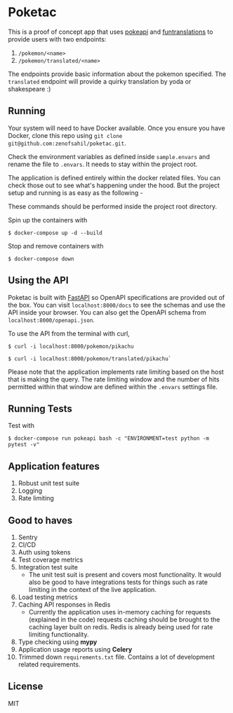 Poketac
===

This is a proof of concept app that uses [pokeapi](https://pokeapi.co) and [funtranslations](https://funtranslations.com/) to provide users with two endpoints:

1. `/pokemon/<name>`
2. `/pokemon/translated/<name>`

The endpoints provide basic information about the pokemon specified. The `translated` endpoint will provide a quirky translation by yoda or shakespeare :)


Running
-------

Your system will need to have Docker available. Once you ensure you have Docker, clone this repo using `git clone git@github.com:zenofsahil/poketac.git`. 

Check the environment variables as defined inside `sample.envars` and rename the file to `.envars`. It needs to stay within the project root.

The application is defined entirely within the docker related files. You can check those out to see what's happening under the
hood. But the project setup and running is as easy as the following -

These commands should be performed inside the project root directory.

Spin up the containers with
```
$ docker-compose up -d --build
```

Stop and remove containers with
```
$ docker-compose down
```

Using the API
-------------

Poketac is built with [FastAPI](https://fastapi.tiangolo.com/) so OpenAPI specifications are provided out of the box. You can visit `localhost:8000/docs` to see the schemas and use the API inside your browser. You can also get the OpenAPI schema from `localhost:8000/openapi.json`. 

To use the API from the terminal with curl, 
```
$ curl -i localhost:8000/pokemon/pikachu

$ curl -i localhost:8000/pokemon/translated/pikachu`
```

Please note that the application implements rate limiting based on the host that is making the query. The rate limiting window and the number of hits permitted within that window are defined within the `.envars` settings file.

Running Tests
-------

Test with
```
$ docker-compose run pokeapi bash -c "ENVIRONMENT=test python -m pytest -v"
```

Application features
------------
1. Robust unit test suite
2. Logging
3. Rate limiting

Good to haves
------------
1. Sentry
2. CI/CD
3. Auth using tokens
4. Test coverage metrics
5. Integration test suite
   - The unit test suit is present and covers most functionality. It would also be good to have integrations tests for things such as rate limiting in the context of the live application.
6. Load testing metrics
7. Caching API responses in Redis
    - Currently the application uses in-memory caching for requests (explained in the code) requests caching should be brought to the caching layer built on redis. Redis is already being used for rate limiting functionality.
8. Type checking using **mypy**
9. Application usage reports using **Celery**
10. Trimmed down `requirements.txt` file. Contains a lot of development related requirements.

License
-------
MIT
